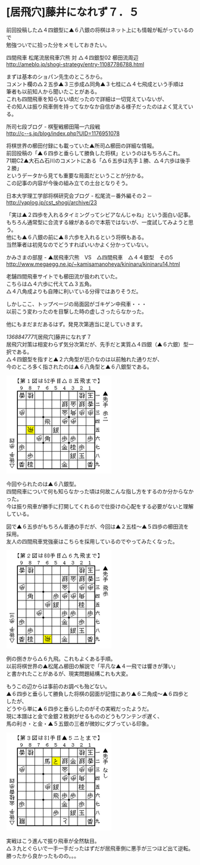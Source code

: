 # [居飛穴]藤井になれず７．５  

前回投稿した△４四銀型に▲６八銀の将棋はネット上にも情報が転がっているので  
勉強ついでに拾った分をメモしておきたい。  


四間飛車 松尾流居飛車穴熊 対 △４四銀型02 櫛田流周辺  
http://ameblo.jp/shogi-strategy/entry-11087786788.html  

まずは基本のショパン先生のところから。  
コメント欄の△２五歩▲３三歩成△同角▲３七桂に△４七飛成という手順は  
筆者も以前知人から聞いたことがある。  
これも四間飛車を知らない頃だったので詳細は一切覚えていないが、  
その知人は振り飛車側を持ってなかなか自信がある様子だったのはよく覚えている。  


所司七段ブログ - 棋聖戦櫛田陽一六段戦  
http://c--s.jp/blog/index.php?UID=1176951078  

将棋世界の櫛田付録にも載っていた▲所司△櫛田の詳細な情報。  
前回投稿の「▲６四歩と垂らして勝負した将棋」というのはもちろんこれ。  
71期C2▲大石△石川のコメントにある「△６五歩は先手１勝、△４六歩は後手２勝」  
というデータから見ても重要な局面だということが分かる。  
この記事の内容が今後の組み立ての土台となりそう。  


日本大学理工学部将棋研究会ブログ - 松尾流－番外編その２－  
http://yaplog.jp/cst_shogi/archive/23  

「実は▲２四歩を入れるタイミングってシビアなんじゃね」という面白い記事。  
もちろん通常型に合流する線があるので本筋ではないが、一度試してみようと思う。  
他にも▲６八銀の前に▲８六歩を入れるという将棋もある。  
当然筆者は初見なのでどうすればいいかよく分かっていない。  


かみさまの部屋 - ▲居飛車穴熊　VS　△四間飛車　△４４銀型　その5  
http://www.megaegg.ne.jp/~kamisamanoheya/kininaru/kininaru14.html  

老舗四間飛車サイトでも櫛田流が扱われていた。  
こちらは△４六歩に代えて△３五角。  
△４八角成よりも自陣に利いている分得ではありそうだ。  

しかしここ、トップページの局面図がゴキゲン中飛車・・・  
以前こう変わったのを目撃した時の虚しさったらなかった。  


他にもまだまだあるはず。発見次第適当に足していきます。  

*1368847771*[居飛穴]藤井になれず７  
居飛穴対策は相変わらず気分次第だが、先手だと実質△４四銀（▲６六銀）型一択である。  
△４四銀型を指すと▲２六角型が厄介なのは以前触れた通りだが、  
今のところ多く指されたのは▲６八角型と▲６八銀型である。  

![](images/20130518122915.png)  

今回やられたのは▲６八銀型。  
四間飛車について何も知らなかった頃は何故こんな指し方をするのか分からなかった。  
今は振り飛車が勝手に打開してくれるので仕掛けの心配をする必要がないと理解している。  

図で▲６五歩がもちろん普通の手だが、今回は▲２五桂～▲５四歩の櫛田流を採用。  
友人の四間飛車党強豪はこちらを採用しているのでやってみたくなった。  

![](images/20130518122914.png)  

例の捌きから△６九飛。これもよくある手順。  
以前将棋世界の▲松尾△櫛田の解説で「平凡な▲４一飛では響きが薄い」  
と書かれたことがあるが、現実問題結構これも大変。  

もうこの辺からは事前のお調べも殆どない。  
▲６四歩と垂らして勝負した将棋の図面が記憶にあり▲６二角成～▲６四歩としたが、  
どうやら単に▲６四歩と垂らしたのがその実戦だったようだ。  
現に本譜はと金で金銀２枚剥がせるもののどうもワンテンポ遅く、  
馬の利き・と金・▲５五銀の三者が微妙にダブっている印象。  

![](images/20130518122913.png)  

実戦はこう進んで振り飛車が全然駄目。  
△３九とぐらいで一手一手だったはずだが居飛車側に悪手が三つほど出て逆転。  
勝ったから良かったものの。。。  
